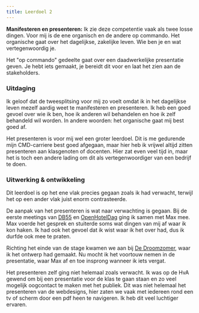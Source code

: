 ```yaml
---
title: Leerdoel 2
---
```


**Manifesteren en presenteren:**  Ik zie deze competentie vaak als twee losse dingen. Voor mij is de ene organisch en de andere op commando. Het organische gaat over het dagelijkse, zakelijke leven. Wie ben je en wat vertegenwoordig je.

Het "op commando" gedeelte gaat over een daadwerkelijke presentatie geven. Je hebt iets gemaakt, je bereidt dit voor en laat het zien aan de stakeholders.

### Uitdaging

Ik geloof dat de tweesplitsing voor mij zo voelt omdat ik in het dagelijkse leven mezelf aardig weet te manifesteren en presenteren. Ik heb een goed gevoel over wie ik ben, hoe ik anderen wil behandelen en hoe ik zelf behandeld wil worden. In andere woorden: het organische gaat mij best goed af. 

Het presenteren is voor mij wel een groter leerdoel. Dit is me gedurende mijn CMD-carriere best goed afgegaan, maar hier heb ik vrijwel altijd zitten presenteren aan klasgenoten of docenten. Hier zat even veel tijd in, maar het is toch een andere lading om dit als vertegenwoordiger van een bedrijf te doen.

### Uitwerking & ontwikkeling

Dit leerdoel is op het ene vlak precies gegaan zoals ik had verwacht, terwijl het op een ander vlak juist enorm contrasteerde. 

De aanpak van het presenteren is wat naar verwachting is gegaan. Bij de eerste meetings van [DB55](/db55/) en [OpenHotelDag](/openhoteldag/) ging ik samen met Max mee. Max voerde het gesprek en stuiterde soms wat dingen van mij af waar ik kon haken. Ik had ook het gevoel dat ik wist waar ik het over had, dus ik durfde ook mee te praten.  

Richting het einde van de stage kwamen we aan bij [De Droomzomer](/droomzomer/), waar ik het ontwerp had gemaakt. Nu mocht ik het voortouw nemen in de presentatie, waar Max af en toe insprong wanneer ik iets vergat. 

Het presenteren zelf ging niet helemaal zoals verwacht. Ik was op de HvA gewend om bij een presentatie voor de klas te gaan staan en zo veel mogelijk oogcontact te maken met het publiek. Dit was niet helemaal het presenteren van de webdesigns, hier zaten we vaak met iedereen rond een tv of scherm door een pdf heen te navigeren. Ik heb dit veel luchtiger ervaren. 